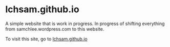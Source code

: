 # lchsam.github.io
A simple website that is work in progress.
In progress of shifting everything from samchlee.wordpress.com to this website.

To visit this site, go to [lchsam.github.io](https://lchsam.github.io)
